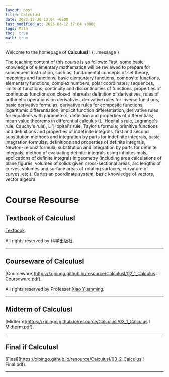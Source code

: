 ```yaml
---
layout: post
title: CalculusⅠ
date: 2023-12-30 13:04 +0800
last_modified_at: 2025-03-12 17:04 +0800
tags: Math
toc:  true
math: true
---
```

Welcome to the homepage of **CalculusⅠ** !
{: .message }

The teaching content of this course is as follows: First, some basic knowledge of elementary mathematics will be reviewed to prepare for subsequent instruction, such as: fundamental concepts of set theory, mappings and functions, basic elementary functions, composite functions, elementary functions, complex numbers, polar coordinates; sequences, limits of functions; continuity and discontinuities of functions, properties of continuous functions on closed intervals; definition of derivatives, rules of arithmetic operations on derivatives, derivative rules for inverse functions, basic derivative formulas, derivative rules for composite functions, logarithmic differentiation, implicit function differentiation, derivative rules for equations with parameters, definition and properties of differentials; mean value theorems in differential calculus (L &#039;Hopital&#039;s rule, Lagrange&#039;s rule, Cauchy&#039;s rule), L &#039;Hopital&#039;s rule, Taylor&#039;s formula; primitive functions and definitions and properties of indefinite integrals, first and second substitution methods and integration by parts for indefinite integrals, basic integration formulas; definitions and properties of definite integrals, Newton-Leibniz formula, substitution and integration by parts for definite integrals; method of evaluating definite integrals using infinitesimals, applications of definite integrals in geometry (including area calculations of plane figures, volumes of solids given cross-sectional areas, arc lengths of curves, volumes and surface areas of rotating surfaces, curvature of curves, etc.); Cartesian coordinate system, basic knowledge of vectors, vector algebra.

# Course Resourse

## Textbook of CalculusⅠ

 [Textbook](https://www.icourse163.org/course/NJU-1462027163).

All rights reserved by 科学出版社.

-----

## Courseware of CalculusⅠ

 [Courseware](https://xipingo.github.io/resource/CalculusⅠ/02_1_Calculus I Courseware.pdf).
 

 All rights reserved by Professer [Xiao Yuanming](https://math.nju.edu.cn/jzyg/apypl/20240321/i261787.html).

-----

## Midterm of CalculusⅠ

 [Midterm](https://xipingo.github.io/resource/CalculusⅠ/03_1_Calculus I Midterm.pdf).

-----

## Final if CalculusⅠ

 [Final](https://xipingo.github.io/resource/CalculusⅠ/03_2_Calculus I Final.pdf).

-----
